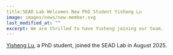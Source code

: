 ```yaml
---
title:SEAD Lab Welcomes New PhD Student Yisheng Lu
image: images/news/new-member.svg
last_modified_at: ""
excerpt: We are thrilled to have Yusheng joining our team.
---
```



[Yisheng Lu](/members/yisheng-lu.html), a PhD student, joined the SEAD Lab in August 2025.

